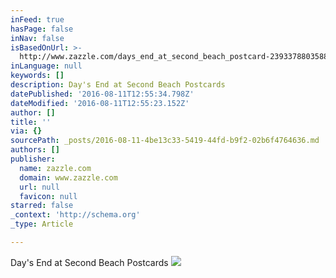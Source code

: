 ```yaml
---
inFeed: true
hasPage: false
inNav: false
isBasedOnUrl: >-
  http://www.zazzle.com/days_end_at_second_beach_postcard-239337880358853194?CMPN=shareicon&lang=en&social=true&view=113443160207323201&rf=238251879007901606
inLanguage: null
keywords: []
description: Day's End at Second Beach Postcards
datePublished: '2016-08-11T12:55:34.798Z'
dateModified: '2016-08-11T12:55:23.152Z'
author: []
title: ''
via: {}
sourcePath: _posts/2016-08-11-4be13c33-5419-44fd-b9f2-02b6f4764636.md
authors: []
publisher:
  name: zazzle.com
  domain: www.zazzle.com
  url: null
  favicon: null
starred: false
_context: 'http://schema.org'
_type: Article

---
```

Day's End at Second Beach Postcards
![](http://rlv.zcache.com/days_end_at_second_beach_postcard-r757df245ce6b49e9b06af159ec7dfd24_vgbaq_8byvr_512.jpg)